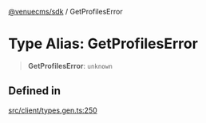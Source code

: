 [@venuecms/sdk](../wiki/Home) / GetProfilesError

# Type Alias: GetProfilesError

> **GetProfilesError**: `unknown`

## Defined in

[src/client/types.gen.ts:250](https://github.com/venuecms/sdk/blob/237fa033828e8f78d40380a5c39f6cf5abc00484/src/client/types.gen.ts#L250)
